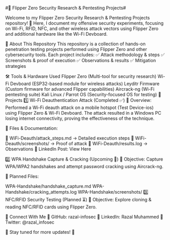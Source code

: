 #🔐 Flipper Zero Security Research & Pentesting Projects#

Welcome to my Flipper Zero Security Research & Pentesting Projects repository! 🚀 Here, I document my offensive security experiments, focusing on Wi-Fi, RFID, NFC, and other wireless attack vectors using Flipper Zero and additional hardware like the Wi-Fi Devboard.

📌 About This Repository
This repository is a collection of hands-on penetration testing projects performed using Flipper Zero and other cybersecurity tools. Each project includes:
✅ Attack methodology & steps
✅ Screenshots & proof of execution
✅ Observations & results
✅ Mitigation strategies

🛠️ Tools & Hardware Used
Flipper Zero (Multi-tool for security research)
Wi-Fi Devboard (ESP32-based module for wireless attacks)
Leyditr Firmware (Custom firmware for advanced Flipper capabilities)
Aircrack-ng (Wi-Fi pentesting suite)
Kali Linux / Parrot OS (Security-focused OS for testing)
🚀 Projects
1️⃣ Wi-Fi Deauthentication Attack (Completed ✅)
📌 Overview: Performed a Wi-Fi deauth attack on a mobile hotspot (Test Device-ios) using Flipper Zero & Wi-Fi Devboard. The attack resulted in a Windows PC losing internet connectivity, proving the effectiveness of the technique.

📂 Files & Documentation:

📜 WiFi-Deauth/attack_steps.md → Detailed execution steps
📸 WiFi-Deauth/screenshots/ → Proof of attack
📝 WiFi-Deauth/results.log → Observations
🔗 LinkedIn Post: View Here

2️⃣ WPA Handshake Capture & Cracking (Upcoming 🔄)
📌 Objective: Capture WPA/WPA2 handshakes and attempt password cracking using Aircrack-ng.

📂 Planned Files:

WPA-Handshake/handshake_capture.md
WPA-Handshake/cracking_attempts.log
WPA-Handshake/screenshots/
3️⃣ NFC/RFID Security Testing (Planned ⏳)
📌 Objective: Explore cloning & reading NFC/RFID cards using Flipper Zero.

📢 Connect With Me
📌 GitHub: razal-infosec
📌 LinkedIn: Razal Muhammed
📌 Twitter: @razal_infosec

🔔 Stay tuned for more updates! 🚀
